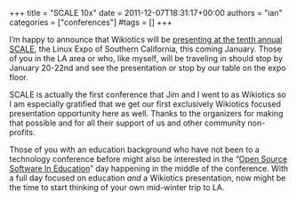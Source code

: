 +++
title = "SCALE 10x"
date = 2011-12-07T18:31:17+00:00
authors = "ian"
categories = ["conferences"]
#tags = []
+++

I’m happy to announce that Wikiotics will be [presenting at the tenth annual SCALE](https://www.socallinuxexpo.org/scale10x/presentations/wikiotics-interactive-wiki-language-teachers-and-students), the Linux Expo of Southern California, this coming January. Those of you in the LA area or who, like myself, will be traveling in should stop by January 20-22nd and see the presentation or stop by our table on the expo floor.

SCALE is actually the first conference that Jim and I went to as Wikiotics so I am especially gratified that we get our first exclusively Wikiotics focused presentation opportunity here as well. Thanks to the organizers for making that possible and for all their support of us and other community non-profits.

Those of you with an education background who have not been to a technology conference before might also be interested in the “[Open Source Software In Education](https://www.socallinuxexpo.org/scale10x/events/open-source-software-education)” day happening in the middle of the conference. With a full day focused on education *and* a Wikiotics presentation, now might be the time to start thinking of your own mid-winter trip to LA.
